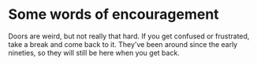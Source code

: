 # Some words of encouragement
Doors are weird, but not really that hard. If you get confused or frustrated,
take a break and come back to it. They've been around since the early nineties,
so they will still be here when you get back.
